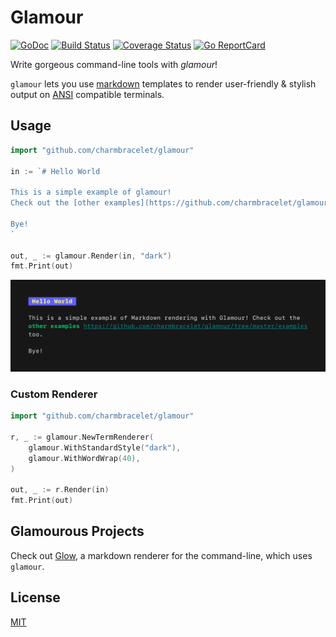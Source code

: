 # Glamour

[![GoDoc](https://godoc.org/github.com/golang/gddo?status.svg)](https://godoc.org/github.com/charmbracelet/glamour) [![Build Status](https://github.com/charmbracelet/glamour/workflows/build/badge.svg)](https://github.com/charmbracelet/glamour/actions) [![Coverage Status](https://coveralls.io/repos/github/charmbracelet/glamour/badge.svg?branch=master)](https://coveralls.io/github/charmbracelet/glamour?branch=master) [![Go ReportCard](http://goreportcard.com/badge/charmbracelet/glamour)](http://goreportcard.com/report/charmbracelet/glamour)

Write gorgeous command-line tools with *glamour*!

`glamour` lets you use [markdown](https://en.wikipedia.org/wiki/Markdown)
templates to render user-friendly & stylish output on [ANSI](https://en.wikipedia.org/wiki/ANSI_escape_code)
compatible terminals.


## Usage

```go
import "github.com/charmbracelet/glamour"

in := `# Hello World

This is a simple example of glamour!
Check out the [other examples](https://github.com/charmbracelet/glamour/tree/master/examples).

Bye!
`

out, _ := glamour.Render(in, "dark")
fmt.Print(out)
```

![HelloWorld Example](https://github.com/charmbracelet/glamour/raw/master/examples/helloworld/helloworld.png)

### Custom Renderer

```go
import "github.com/charmbracelet/glamour"

r, _ := glamour.NewTermRenderer(
	glamour.WithStandardStyle("dark"),
	glamour.WithWordWrap(40),
)

out, _ := r.Render(in)
fmt.Print(out)
```


## Glamourous Projects

Check out [Glow](https://github.com/charmbracelet/glow), a markdown renderer for
the command-line, which uses `glamour`.


## License

[MIT](https://github.com/charmbracelet/glamour/raw/master/LICENSE)
